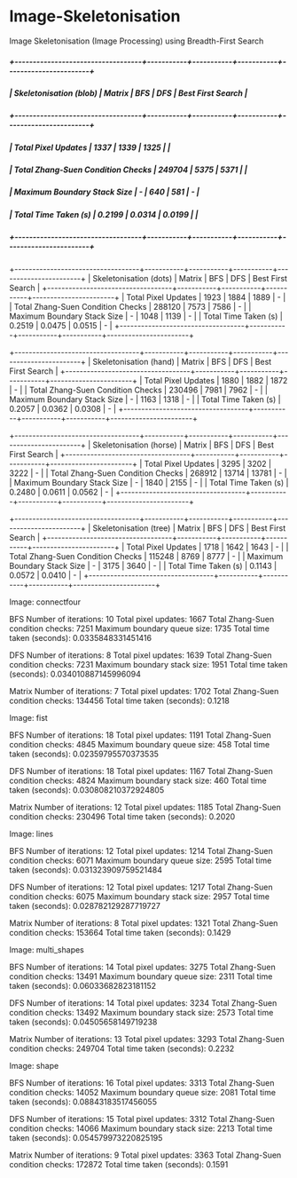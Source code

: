 # Image-Skeletonisation
Image Skeletonisation (Image Processing) using Breadth-First Search

##### +-----------------------------------+-----------+-----------+-----------+-----------------------+
##### | Skeletonisation (blob)            | Matrix    | BFS       | DFS       | Best First Search     |
##### +-----------------------------------+-----------+-----------+-----------+-----------------------+
##### | Total Pixel Updates               | 1337      | 1339      | 1325      |                       |
##### | Total Zhang-Suen Condition Checks | 249704    | 5375      | 5371      |                       |
##### | Maximum Boundary Stack Size       | -         | 640       | 581       | -                     |
##### | Total Time Taken (s)              | 0.2199    | 0.0314    | 0.0199    |                       |
##### +-----------------------------------+-----------+-----------+-----------+-----------------------+


+-----------------------------------+-----------+-----------+-----------+-----------------------+
| Skeletonisation (dots)            | Matrix    | BFS       | DFS       | Best First Search     |
+-----------------------------------+-----------+-----------+-----------+-----------------------+
| Total Pixel Updates               | 1923      | 1884      | 1889      | -                     |
| Total Zhang-Suen Condition Checks | 288120    | 7573      | 7586      | -                     |
| Maximum Boundary Stack Size       | -         | 1048      | 1139      | -                     |
| Total Time Taken (s)              | 0.2519    | 0.0475    | 0.0515    | -                     |
+-----------------------------------+-----------+-----------+-----------+-----------------------+


+-----------------------------------+-----------+-----------+-----------+-----------------------+
| Skeletonisation (hand)            | Matrix    | BFS       | DFS       | Best First Search     |
+-----------------------------------+-----------+-----------+-----------+-----------------------+
| Total Pixel Updates               | 1880      | 1882      | 1872      | -                     |
| Total Zhang-Suen Condition Checks | 230496    | 7981      | 7962      | -                     |
| Maximum Boundary Stack Size       | -         | 1163      | 1318      | -                     |
| Total Time Taken (s)              | 0.2057    | 0.0362    | 0.0308    | -                     |
+-----------------------------------+-----------+-----------+-----------+-----------------------+

+-----------------------------------+-----------+-----------+-----------+-----------------------+
| Skeletonisation (horse)           | Matrix    | BFS       | DFS       | Best First Search     |
+-----------------------------------+-----------+-----------+-----------+-----------------------+
| Total Pixel Updates               | 3295      | 3202      | 3222      | -                     |
| Total Zhang-Suen Condition Checks | 268912    | 13714     | 13781     | -                     |
| Maximum Boundary Stack Size       | -         | 1840      | 2155      | -                     |
| Total Time Taken (s)              | 0.2480    | 0.0611    | 0.0562    | -                     |
+-----------------------------------+-----------+-----------+-----------+-----------------------+


+-----------------------------------+-----------+-----------+-----------+-----------------------+
| Skeletonisation (tree)            | Matrix    | BFS       | DFS       | Best First Search     |
+-----------------------------------+-----------+-----------+-----------+-----------------------+
| Total Pixel Updates               | 1718      | 1642      | 1643      | -                     |
| Total Zhang-Suen Condition Checks | 115248    | 8769      | 8777      | -                     |
| Maximum Boundary Stack Size       | -         | 3175      | 3640      | -                     |
| Total Time Taken (s)              | 0.1143    | 0.0572    | 0.0410    | -                     |
+-----------------------------------+-----------+-----------+-----------+-----------------------+


Image: connectfour

BFS
Number of iterations: 10
Total pixel updates: 1667
Total Zhang-Suen condition checks: 7251
Maximum boundary queue size: 1735
Total time taken (seconds): 0.0335848331451416

DFS
Number of iterations: 8
Total pixel updates: 1639
Total Zhang-Suen condition checks: 7231
Maximum boundary stack size: 1951
Total time taken (seconds): 0.034010887145996094

Matrix
Number of iterations: 7
Total pixel updates: 1702
Total Zhang-Suen condition checks: 134456
Total time taken (seconds): 0.1218

Image: fist

BFS
Number of iterations: 18
Total pixel updates: 1191
Total Zhang-Suen condition checks: 4845
Maximum boundary queue size: 458
Total time taken (seconds): 0.02359795570373535

DFS
Number of iterations: 18
Total pixel updates: 1167
Total Zhang-Suen condition checks: 4824
Maximum boundary stack size: 460
Total time taken (seconds): 0.030808210372924805

Matrix
Number of iterations: 12
Total pixel updates: 1185
Total Zhang-Suen condition checks: 230496
Total time taken (seconds): 0.2020

Image: lines

BFS
Number of iterations: 12
Total pixel updates: 1214
Total Zhang-Suen condition checks: 6071
Maximum boundary queue size: 2595
Total time taken (seconds): 0.031323909759521484

DFS
Number of iterations: 12
Total pixel updates: 1217
Total Zhang-Suen condition checks: 6075
Maximum boundary stack size: 2957
Total time taken (seconds): 0.028782129287719727

Matrix
Number of iterations: 8
Total pixel updates: 1321
Total Zhang-Suen condition checks: 153664
Total time taken (seconds): 0.1429

Image: multi_shapes

BFS
Number of iterations: 14
Total pixel updates: 3275
Total Zhang-Suen condition checks: 13491
Maximum boundary queue size: 2311
Total time taken (seconds): 0.06033682823181152

DFS
Number of iterations: 14
Total pixel updates: 3234
Total Zhang-Suen condition checks: 13492
Maximum boundary stack size: 2573
Total time taken (seconds): 0.04505658149719238

Matrix
Number of iterations: 13
Total pixel updates: 3293
Total Zhang-Suen condition checks: 249704
Total time taken (seconds): 0.2232


Image: shape

BFS
Number of iterations: 16
Total pixel updates: 3313
Total Zhang-Suen condition checks: 14052
Maximum boundary queue size: 2081
Total time taken (seconds): 0.08843183517456055

DFS
Number of iterations: 15
Total pixel updates: 3312
Total Zhang-Suen condition checks: 14066
Maximum boundary stack size: 2213
Total time taken (seconds): 0.054579973220825195

Matrix
Number of iterations: 9
Total pixel updates: 3363
Total Zhang-Suen condition checks: 172872
Total time taken (seconds): 0.1591
